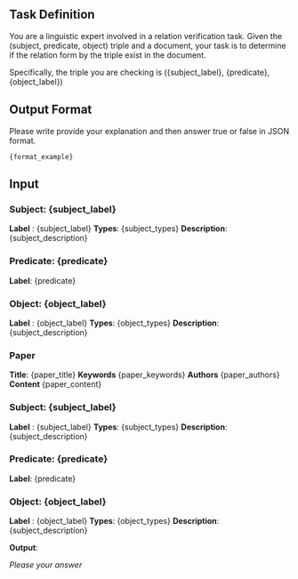 ## Task Definition

You are a linguistic expert involved in a relation verification task. Given the (subject, predicate, object) triple and a document, your task is to determine if the relation form by the triple exist in the document.

Specifically, the triple you are checking is ({subject_label}, {predicate}, {object_label})


## Output Format

Please write provide your explanation and then answer true or false in JSON format.

```
{format_example}
```

## Input

### Subject: {subject_label}
**Label** : {subject_label}
**Types**: {subject_types}
**Description**: {subject_description}


### Predicate: {predicate}
**Label**: {predicate}


### Object: {object_label}
**Label** : {object_label}
**Types**: {object_types}
**Description**: {subject_description}


### Paper
**Title**: {paper_title}
**Keywords** {paper_keywords}
**Authors** {paper_authors}
**Content** {paper_content}


### Subject: {subject_label}
**Label** : {subject_label}
**Types**: {subject_types}
**Description**: {subject_description}


### Predicate: {predicate}
**Label**: {predicate}


### Object: {object_label}
**Label** : {object_label}
**Types**: {object_types}
**Description**: {subject_description}


**Output**:

*Please your answer*